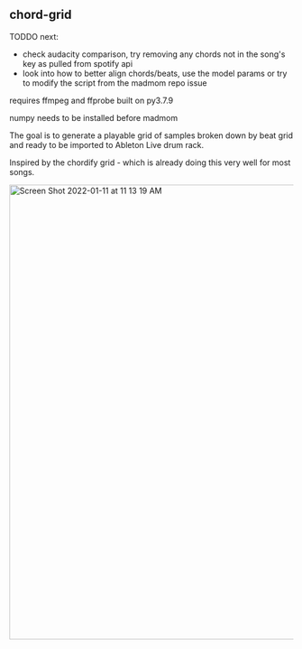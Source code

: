 chord-grid
----------

TODDO next:
 - check audacity comparison, try removing any chords not in the song's key as pulled from spotify api
 - look into how to better align chords/beats, use the model params  or try to modify  the script from the madmom repo issue

requires ffmpeg and ffprobe built on py3.7.9

numpy needs to be installed before madmom

The goal is to generate a playable grid of samples broken down by beat grid
and ready to be imported to Ableton Live drum rack.

Inspired by the chordify grid - which is already doing this very well for most
songs.

<img width="806" alt="Screen Shot 2022-01-11 at 11 13 19 AM" src="https://user-images.githubusercontent.com/2433319/148979518-16b0d8eb-d979-4256-b1c4-fa3abe1af7fc.png">
